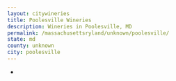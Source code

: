 ```yaml
---
layout: citywineries
title: Poolesville Wineries
description: Wineries in Poolesville, MD
permalink: /massachusettsryland/unknown/poolesville/
state: md
county: unknown
city: poolesville
---
```

-

